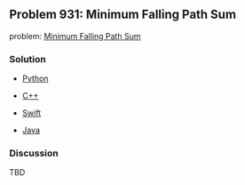 ## Problem 931: Minimum Falling Path Sum

problem: [Minimum Falling Path Sum](https://leetcode.com/problems/minimum-falling-path-sum/)

### Solution

- [Python](../python/problem931.py)

- [C++](../cpp/problem931.cpp)

- [Swift](../swift/problem931.swift)

- [Java](../java/problem931.java)

### Discussion

TBD

